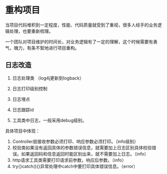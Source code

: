 # 重构项目 

当项目代码堆积到一定程度，性能、代码质量就受到了重视，很多人经手的业务逻辑处理，也要重新梳理。

一个团队对项目维护的时间长，对业务逻辑有了一定的理解，这个时候需要有勇气，魄力，有条不絮地进行项目重构。

## 日志改造

1. 日志处理类 （log4j更新到logback）

2. 日志打印级别控制

3. 日志埋点

4. 日志跟踪id

5. 工具类中日志，一般采用debug级别。



具体项目中体现：

1. Controller层接收参数必须打印、响应参数必须打印。（info级别）
2. 校验类如果没有返回具体的参数错误信息，就需要加上日志区别具体校验错误。如果返回码和信息返回时能区别出来，就不需要加上日志。（info）
3. http请求工具类需要打印请求前参数，响应后参数。（info）
4. try{}catch(){}异常处理中catch中要打印具体错误信息。（error）